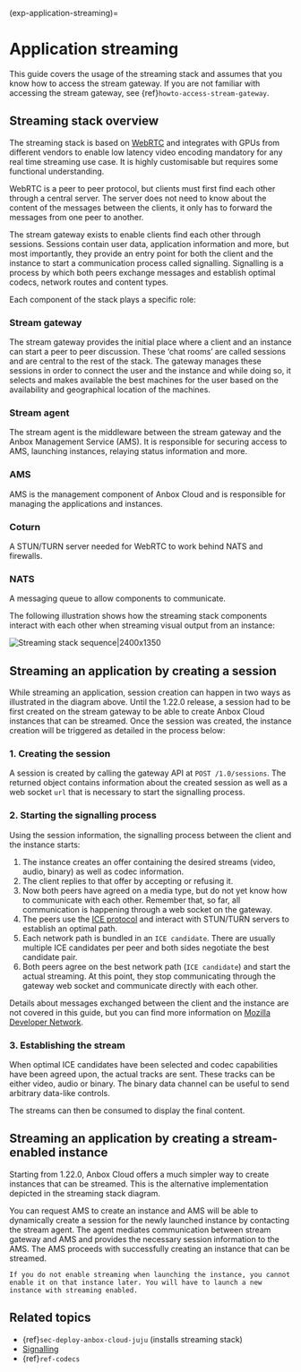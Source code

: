 (exp-application-streaming)=
# Application streaming

This guide covers the usage of the streaming stack and assumes that you know how to access the stream gateway. If you are not familiar with accessing the stream gateway, see {ref}`howto-access-stream-gateway`.

## Streaming stack overview

The streaming stack is based on [WebRTC](https://webrtc.org/) and integrates with GPUs from different vendors to enable low latency video encoding mandatory for any real time streaming use case. It is highly customisable but requires some functional understanding.

WebRTC is a peer to peer protocol, but clients must first find each other through a central server. The server does not need to know about the content of the messages between the clients, it only has to forward the messages from one peer to another.

The stream gateway exists to enable clients find each other through sessions. Sessions contain user data, application information and more, but most importantly, they provide an entry point for both the client and the instance to start a communication process called signalling. Signalling is a process by which both peers exchange messages and establish optimal codecs, network routes and content types.

Each component of the stack plays a specific role:

### Stream gateway

The stream gateway provides the initial place where a client and an instance can start a peer to peer discussion. These ‘chat rooms’ are called sessions and are central to the rest of the stack. The gateway manages these sessions in order to connect the user and the instance and while doing so, it selects and makes available the best machines for the user based on the availability and geographical location of the machines.

### Stream agent

The stream agent is the middleware between the stream gateway and the Anbox Management Service (AMS). It is responsible for securing access to AMS, launching instances, relaying status information and more.

### AMS

AMS is the management component of Anbox Cloud and is responsible for managing the applications and instances.

### Coturn

A STUN/TURN server needed for WebRTC to work behind NATS and firewalls.

### NATS

A messaging queue to allow components to communicate.

The following illustration shows how the streaming stack components interact with each other when streaming visual output from an instance:

![Streaming stack sequence|2400x1350](https://assets.ubuntu.com/v1/635d9cc5-streaming_stack.png)

## Streaming an application by creating a session

While streaming an application, session creation can happen in two ways as illustrated in the diagram above. Until the 1.22.0 release, a session had to be first created on the stream gateway to be able to create Anbox Cloud instances that can be streamed. Once the session was created, the instance creation will be triggered as detailed in the process below:

### 1. Creating the session

A session is created by calling the gateway API at `POST /1.0/sessions`. The returned object contains information about the created session as well as a web socket `url` that is necessary to start the signalling process.

### 2. Starting the signalling process

Using the session information, the signalling process between the client and the instance starts:

 1. The instance creates an offer containing the desired streams (video, audio, binary) as well as codec information.
 2. The client replies to that offer by accepting or refusing it.
 3. Now both peers have agreed on a media type, but do not yet know how to communicate with each other. Remember that, so far, all communication is happening through a web socket on the gateway.
 4. The peers use the [ICE protocol](https://developer.mozilla.org/en-US/docs/Web/API/WebRTC_API/Signaling_and_video_calling) and interact with STUN/TURN servers to establish an optimal path.
 5. Each network path is bundled in an `ICE candidate`. There are usually multiple ICE candidates per peer and both sides negotiate the best candidate pair.
 6. Both peers agree on the best network path (`ICE candidate`) and start the actual streaming. At this point, they stop communicating through the gateway web socket and communicate directly with each other.

Details about messages exchanged between the client and the instance are not covered in this guide, but you can find more information on [Mozilla Developer Network](https://developer.mozilla.org/en-US/docs/Web/API/WebRTC_API/Signaling_and_video_calling).

### 3. Establishing the stream

When optimal ICE candidates have been selected and codec capabilities have been agreed upon, the actual tracks are sent. These tracks can be either video, audio or binary. The binary data channel can be useful to send arbitrary data-like controls.

The streams can then be consumed to display the final content.

## Streaming an application by creating a stream-enabled instance

Starting from 1.22.0, Anbox Cloud offers a much simpler way to create instances that can be streamed. This is the alternative implementation depicted in the streaming stack diagram.

You can request AMS to create an instance and AMS will be able to dynamically create a session for the newly launched instance by contacting the stream agent. The agent mediates communication between stream gateway and AMS and provides the necessary session information to the AMS. The AMS proceeds with successfully creating an instance that can be streamed.

```{note}
If you do not enable streaming when launching the instance, you cannot enable it on that instance later. You will have to launch a new instance with streaming enabled.
```

## Related topics

* {ref}`sec-deploy-anbox-cloud-juju` (installs streaming stack)
* [Signalling](https://www.html5rocks.com/en/tutorials/webrtc/infrastructure/)
* {ref}`ref-codecs`

